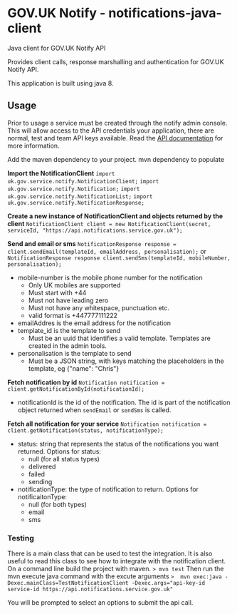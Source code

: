 # GOV.UK Notify - notifications-java-client
Java client for GOV.UK Notify API

Provides client calls, response marshalling and authentication for GOV.UK Notify API.

This application is built using java 8.


## Usage

Prior to usage a service must be created through the notify admin console. This will allow access to the API credentials your application, there are normal, test and team API keys available.
Read the [API documentation](https://www.notifications.service.gov.uk/documentation) for more information.

Add the maven dependency to your project.
mvn dependency to populate 

**Import the NotificationClient**
    `import uk.gov.service.notify.NotificationClient;`
    `import uk.gov.service.notify.Notification;`
    `import uk.gov.service.notify.NotificationList;`
    `import uk.gov.service.notify.NotificationResponse;`

**Create a new instance of NotificationClient and objects returned by the client**
    `NotificationClient client = new NotificationClient(secret, serviceId, "https://api.notifications.service.gov.uk");`
    
**Send and email or sms**
`NotificationResponse response = client.sendEmail(templateId, emailAddress, personalisation);`
or
`NotificationResponse response client.sendSms(templateId, mobileNumber, personalisation);`

* mobile-number is the mobile phone number for the notification
    * Only UK mobiles are supported
    * Must start with +44
    * Must not have leading zero
    * Must not have any whitespace, punctuation etc.
    * valid format is +447777111222
* emailAddres is the email address for the notification
* template_id is the template to send
    * Must be an uuid that identifies a valid template. Templates are created in the admin tools.
* personalisation is the template to send
    * Must be a JSON string, with keys matching the placeholders in the template, eg {"name": "Chris"}

**Fetch notification by id**
    `Notification notification = client.getNotificationById(notificationId);`

* notificationId is the id of the notification. The id is part of the notification object returned when `sendEmail` or `sendSms` is called.
 
**Fetch all notification for your service**
    `Notification notification = client.getNotification(status, notificationType);`

* status: string that represents the status of the notifications you want returned. Options for status:
    * null (for all status types)
    * delivered 
    * failed
    * sending
* notificationType: the type of notification to return. Options for notificaitonType:
    * null (for both types)
    * email 
    * sms


### Testing
There is a main class that can be used to test the integration. It is also useful to read this class to see how to integrate with the notification client.
On a command line build the project with maven.
`> mvn test`
Then run the mvn execute java command with the excute arguments
`>  mvn exec:java -Dexec.mainClass=TestNotificationClient -Dexec.args="api-key-id service-id https://api.notifications.service.gov.uk"`

You will be prompted to select an options to submit the api call.
